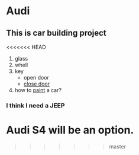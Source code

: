 # Audi

## **This is car building project** 
<<<<<<< HEAD

1. glass
2. whell
3. key
    - open door
    - [close door](http://github.com)
4. how to [paint][1] a car?




### **I think I need a JEEP**

[1]:http://wwww.google.com "Optional title" 

Audi S4 will be an option.
=======
>>>>>>> master
